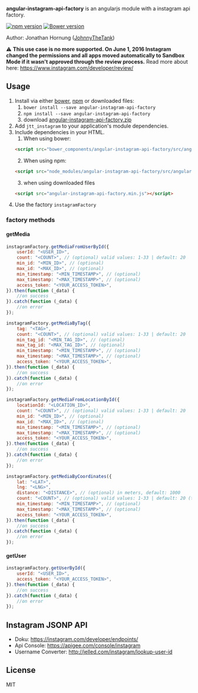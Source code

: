 **angular-instagram-api-factory** is an angularjs module with a instagram api factory.

[![npm version](https://badge.fury.io/js/angular-instagram-api-factory.png)](https://badge.fury.io/js/angular-instagram-api-factory)
[![Bower version](https://badge.fury.io/bo/angular-instagram-api-factory.png)](https://badge.fury.io/bo/angular-instagram-api-factory)

Author: Jonathan Hornung ([JohnnyTheTank](https://github.com/JohnnyTheTank))

:warning: **This use case is no more supported. On June 1, 2016 Instagram changed the permissions and all apps moved automatically to Sandbox Mode if it wasn't approved through the review process.** Read more about here: https://www.instagram.com/developer/review/


## Usage

1. Install via either [bower](http://bower.io/), [npm](https://www.npmjs.com/) or downloaded files:
    1. `bower install --save angular-instagram-api-factory`
    2. `npm install --save angular-instagram-api-factory`
    3. download [angular-instagram-api-factory.zip](https://github.com/JohnnyTheTank/angular-instagram-api-factory/zipball/master)
2. Add `jtt_instagram` to your application's module dependencies.
3. Include dependencies in your HTML.
    1. When using bower:
    ```html
    <script src="bower_components/angular-instagram-api-factory/src/angular-instagram-api-factory.min.js"></script>
    ```
    2. When using npm:
    ```html
    <script src="node_modules/angular-instagram-api-factory/src/angular-instagram-api-factory.min.js"></script>
    ```
    3. when using downloaded files
    ```html
    <script src="angular-instagram-api-factory.min.js"></script>
    ```
4. Use the factory `instagramFactory`


### factory methods

#### getMedia


```js
instagramFactory.getMediaFromUserById({
    userId: "<USER_ID>",
    count: "<COUNT>", // (optional) valid values: 1-33 | default: 20
    min_id: "<MIN_ID>", // (optional)
    max_id: "<MAX_ID>", // (optional)
    min_timestamp: "<MIN_TIMESTAMP>", // (optional)
    max_timestamp: "<MAX_TIMESTAMP>", // (optional)
    access_token: "<YOUR_ACCESS_TOKEN>",
}).then(function (_data) {
    //on success
}).catch(function (_data) {
    //on error
});
```

```js
instagramFactory.getMediaByTag({
    tag: "<TAG>",
    count: "<COUNT>", // (optional) valid values: 1-33 | default: 20
    min_tag_id: "<MIN_TAG_ID>", // (optional)
    max_tag_id: "<MAX_TAG_ID>", // (optional)
    min_timestamp: "<MIN_TIMESTAMP>", // (optional)
    max_timestamp: "<MAX_TIMESTAMP>", // (optional)
    access_token: "<YOUR_ACCESS_TOKEN>",
}).then(function (_data) {
    //on success
}).catch(function (_data) {
    //on error
});
```

```js
instagramFactory.getMediaFromLocationById({
    locationId: "<LOCATION_ID>",
    count: "<COUNT>", // (optional) valid values: 1-33 | default: 20
    min_id: "<MIN_ID>", // (optional)
    max_id: "<MAX_ID>", // (optional)
    min_timestamp: "<MIN_TIMESTAMP>", // (optional)
    max_timestamp: "<MAX_TIMESTAMP>", // (optional)
    access_token: "<YOUR_ACCESS_TOKEN>",
}).then(function (_data) {
    //on success
}).catch(function (_data) {
    //on error
});
```

```js
instagramFactory.getMediaByCoordinates({
    lat: "<LAT>",
    lng: "<LNG>",
    distance: "<DISTANCE>", // (optional) in meters, default: 1000
    count: "<COUNT>", // (optional) valid values: 1-33 | default: 20 (this parameter maybe don't work correct)
    min_timestamp: "<MIN_TIMESTAMP>", // (optional)
    max_timestamp: "<MAX_TIMESTAMP>", // (optional)
    access_token: "<YOUR_ACCESS_TOKEN>",
}).then(function (_data) {
    //on success
}).catch(function (_data) {
    //on error
});
```

#### getUser
```js
instagramFactory.getUserById({
    userId: "<USER_ID>",
    access_token: "<YOUR_ACCESS_TOKEN>",
}).then(function (_data) {
    //on success
}).catch(function (_data) {
    //on error
});
```


## Instagram JSONP API

* Doku: https://instagram.com/developer/endpoints/
* Api Console: https://apigee.com/console/instagram
* Username Converter: http://jelled.com/instagram/lookup-user-id


## License

MIT